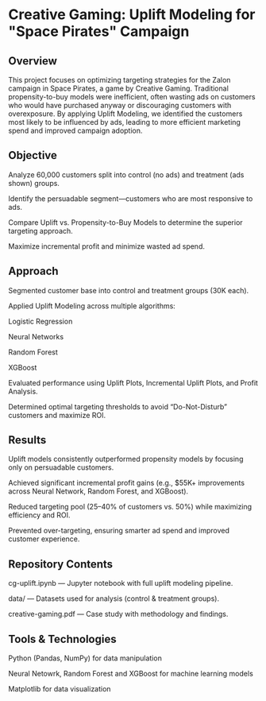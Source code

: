 # Creative Gaming: Uplift Modeling for "Space Pirates" Campaign
## Overview

This project focuses on optimizing targeting strategies for the Zalon campaign in Space Pirates, a game by Creative Gaming. Traditional propensity-to-buy models were inefficient, often wasting ads on customers who would have purchased anyway or discouraging customers with overexposure. By applying Uplift Modeling, we identified the customers most likely to be influenced by ads, leading to more efficient marketing spend and improved campaign adoption.

## Objective

Analyze 60,000 customers split into control (no ads) and treatment (ads shown) groups.

Identify the persuadable segment—customers who are most responsive to ads.

Compare Uplift vs. Propensity-to-Buy Models to determine the superior targeting approach.

Maximize incremental profit and minimize wasted ad spend.

## Approach

Segmented customer base into control and treatment groups (30K each).

Applied Uplift Modeling across multiple algorithms:

Logistic Regression

Neural Networks

Random Forest

XGBoost

Evaluated performance using Uplift Plots, Incremental Uplift Plots, and Profit Analysis.

Determined optimal targeting thresholds to avoid “Do-Not-Disturb” customers and maximize ROI.

## Results

Uplift models consistently outperformed propensity models by focusing only on persuadable customers.

Achieved significant incremental profit gains (e.g., $55K+ improvements across Neural Network, Random Forest, and XGBoost).

Reduced targeting pool (25–40% of customers vs. 50%) while maximizing efficiency and ROI.

Prevented over-targeting, ensuring smarter ad spend and improved customer experience.

## Repository Contents

cg-uplift.ipynb — Jupyter notebook with full uplift modeling pipeline.

data/ — Datasets used for analysis (control & treatment groups).

creative-gaming.pdf — Case study with methodology and findings.

## Tools & Technologies

Python (Pandas, NumPy) for data manipulation

Neural Netowrk, Random Forest and XGBoost for machine learning models

Matplotlib for data visualization

